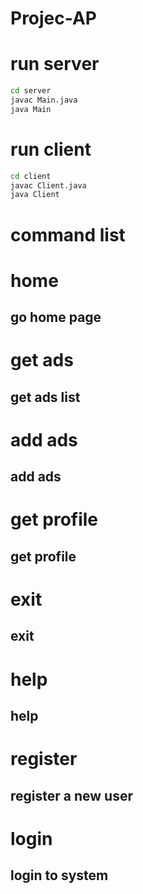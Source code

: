 # Projec-AP
# run server
     
```bash
cd server
javac Main.java
java Main
```

# run client

```bash
cd client
javac Client.java
java Client
```

# command list

# home
## go home page

# get ads
## get ads list

# add ads
## add ads

# get profile
## get profile

# exit
## exit

# help
## help

# register
## register a new user

# login
## login to system

